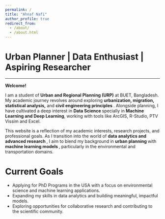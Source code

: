 ```yaml
---
permalink: /
title: "Ahnaf Nafi"
author_profile: true
redirect_from: 
  - /about/
  - /about.html
---
```

# Urban Planner | Data Enthusiast | Aspiring Researcher
-------------------------------

**Welcome!**  
<p style="text-align: justify;">
  
I am a student of  <b> Urban and Regional Planning (URP)</b> at BUET, Bangladesh. My academic journey revolves around exploring <b>urbanization, migration, statistical analysis,</b> and <b>civil engineering principles </b>. Alongside planning, I have cultivated a deep interest in <b> Data Science </b> specially in <b> Machine Learning and Deep Learning</b>, working with tools like ArcGIS, R-Studio, PTV Vissim and Excel. <br>

This website is a reflection of my academic interests, research projects, and professional goals. As I transition into the world of <b>data analytics and advanced research </b>, I aim to blend my background in <b>urban planning </b> with <b>machine learning models </b>, particularly in the environmental and transportation domains.
</p>

Current Goals
========
- Applying for PhD Programs in the USA with a focus on environmental science and machine learning applications.  
- Expanding my skills in data analytics and building meaningful, impactful models.  
- Exploring opportunities for collaborative research and contributing to the scientific community.  
